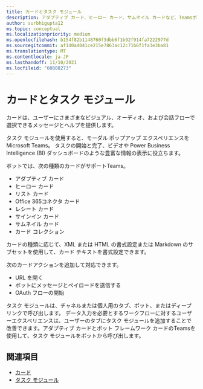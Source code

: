 ```yaml
---
title: カードとタスク モジュール
description: アダプティブ カード、ヒーロー カード、サムネイル カードなど、Teamsボットでサポートされているカードの種類について説明します。 チャネル、ボット、またはディープ リンクでのカードアクションとタスク モジュールの呼び出しについて学習します。
author: surbhigupta12
ms.topic: conceptual
ms.localizationpriority: medium
ms.openlocfilehash: b154f82b1148760f3dbb6f1b92f914fa7222977d
ms.sourcegitcommit: af1d0a4041ce215e7863ac12c71b6f1fa3e3ba81
ms.translationtype: MT
ms.contentlocale: ja-JP
ms.lasthandoff: 11/10/2021
ms.locfileid: "60888273"
---
```

# <a name="cards-and-task-modules"></a>カードとタスク モジュール

カードは、ユーザーにさまざまなビジュアル、オーディオ、および会話フローで選択できるメッセージとヘルプを提供します。

タスク モジュールを使用すると、モーダル ポップアップ エクスペリエンスを Microsoft Teams。 タスクの開始と完了、ビデオや Power Business Intelligence (BI) ダッシュボードのような豊富な情報の表示に役立ちます。

ボットでは、次の種類のカードがサポートTeams。

* アダプティブ カード
* ヒーロー カード
* リスト カード
* Office 365コネクタ カード
* レシート カード
* サインイン カード
* サムネイル カード
* カード コレクション

カードの種類に応じて、XML または HTML の書式設定または Markdown のサブセットを使用して、カード テキストを書式設定できます。

次のカードアクションを追加して対応できます。
* URL を開く
* ボットにメッセージとペイロードを送信する
* OAuth フローの開始

タスク モジュールは、チャネルまたは個人用のタブ、ボット、またはディープ リンクで呼び出します。 データ入力を必要とするワークフローに対するユーザーエクスペリエンスは、ユーザーのタブにタスク モジュールを追加することで改善できます。アダプティブ カードとボット フレームワーク カードのTeamsを使用して、タスク モジュールをボットから呼び出します。

## <a name="see-also"></a>関連項目

* [カード](~/task-modules-and-cards/what-are-cards.md)
* [タスク モジュール](~/task-modules-and-cards/what-are-task-modules.md)

